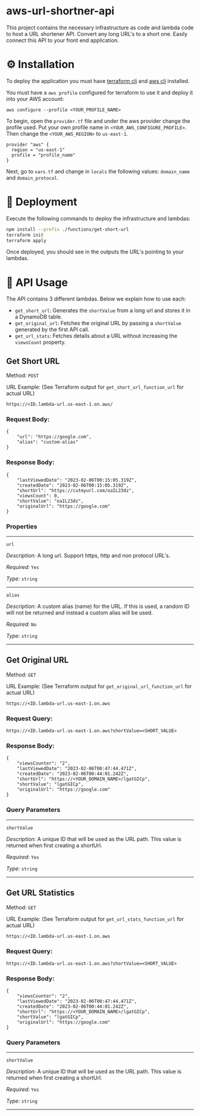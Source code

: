 # aws-url-shortner-api

This project contains the necessary infrastructure as code and lambda code to host a URL shortener API. Convert any long URL's to a short one. Easily connect this API to your front end application. 

# ⚙️ Installation

To deploy the application you must have [terraform cli](https://developer.hashicorp.com/terraform/tutorials/aws-get-started/install-cli) and [aws cli](https://docs.aws.amazon.com/cli/latest/userguide/getting-started-install.html) installed.

You must have a `aws profile` configured for terraform to use it and deploy it into your AWS account:

```
aws configure --profile <YOUR_PROFILE_NAME>
```

To begin, open the `provider.tf` file and under the aws provider change the profile used. Put your own profile name in `<YOUR_AWS_CONFIGURE_PROFILE>`. Then change the `<YOUR_AWS_REGION>` to `us-east-1`.

```
provider "aws" {
  region = "us-east-1"
  profile = "profile_name"
}
```

Next, go to `vars.tf` and change in `locals` the following values: `domain_name` and `domain_protocol`.

# 🚀 Deployment
Execute the following commands to deploy the infrastructure and lambdas:

```sh
npm install --prefix ./functions/get-short-url
terraform init
terraform apply
```

Once deployed, you should see in the outputs the URL's pointing to your lambdas.

# 🔗 API Usage

The API contains 3 different lambdas. Below we explain how to use each:

* `get_short_url`: Generates the `shortValue` from a long url and stores it in a DynamoDB table.
* `get_original_url`: Fetches the original URL by passing a `shortValue` generated by the first API call.
* `get_url_stats`: Fetches details about a URL without increasing the `viewsCount` property.

## Get Short URL

Method: `POST`

URL Example: (See Terraform output for `get_short_url_function_url` for actual URL)
```
https://<ID.lambda-url.us-east-1.on.aws/
```

### Request Body:

```
{
    "url": "https://google.com",
    "alias": "custom-alias"
}
```

### Response Body:

```
{
    "lastViewedDate": "2023-02-06T00:15:05.319Z",
    "createdDate": "2023-02-06T00:15:05.319Z",
    "shortUrl": "https://cutmyurl.com/oaIL23dz",
    "viewsCount": 0,
    "shortValue": "oaIL23dz",
    "originalUrl": "https://google.com"
}
```

### Properties

---
`url`

*Description:* A long url. Support https, http and non protocol URL's.

*Required:* `Yes`  

*Type:* `string`

---

`alias`

*Description:* A custom alias (name) for the URL. If this is used, a random ID will not be returned and instead a custom alias will be used.

*Required:* `No`  

*Type:* `string`

---

## Get Original URL

Method: `GET`

URL Example: (See Terraform output for `get_original_url_function_url` for actual URL)
```
https://<ID.lambda-url.us-east-1.on.aws
```

### Request Query:

```
https://<ID.lambda-url.us-east-1.on.aws?shortValue=<SHORT_VALUE>
```

### Response Body:

```
{
    "viewsCounter": "2",
    "lastViewedDate": "2023-02-06T00:47:44.471Z",
    "createdDate": "2023-02-06T00:44:01.242Z",
    "shortUrl": "https://<YOUR_DOMAIN_NAME>/lgatGICp",
    "shortValue": "lgatGICp",
    "originalUrl": "https://google.com"
}
```

### Query Parameters
---

`shortValue`

*Description:* A unique ID that will be used as the URL path. This value is returned when first creating a shortUrl.

*Required:* `Yes`  

*Type:* `string`

---


## Get URL Statistics
  
Method: `GET`

URL Example: (See Terraform output for `get_url_stats_function_url` for actual URL)
```
https://<ID.lambda-url.us-east-1.on.aws
```

### Request Query:

```
https://<ID.lambda-url.us-east-1.on.aws?shortValue=<SHORT_VALUE>
```

### Response Body:

```
{
    "viewsCounter": "2",
    "lastViewedDate": "2023-02-06T00:47:44.471Z",
    "createdDate": "2023-02-06T00:44:01.242Z",
    "shortUrl": "https://<YOUR_DOMAIN_NAME>/lgatGICp",
    "shortValue": "lgatGICp",
    "originalUrl": "https://google.com"
}
```

### Query Parameters
---

`shortValue`

*Description:* A unique ID that will be used as the URL path. This value is returned when first creating a shortUrl.

*Required:* `Yes`  

*Type:* `string`

---